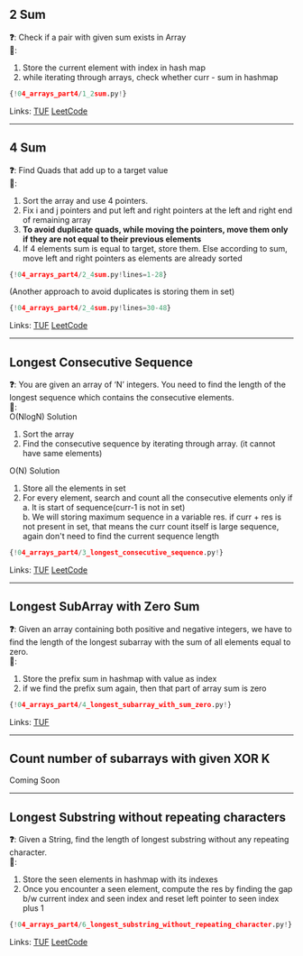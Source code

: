## 2 Sum
**❓**: Check if a pair with given sum exists in Array<br>
**🧠**:<br>
1. Store the current element with index in hash map<br>
2. while iterating through arrays, check whether curr - sum in hashmap<br>


```py
{!04_arrays_part4/1_2sum.py!}
```

Links: [TUF](https://takeuforward.org/data-structure/two-sum-check-if-a-pair-with-given-sum-exists-in-array/) [LeetCode](https://leetcode.com/problems/two-sum/)<br>

---

## 4 Sum
**❓**: Find Quads that add up to a target value<br>
**🧠**:<br>
1. Sort the array and use 4 pointers.<br>
2. Fix i and j pointers and put left and right pointers at the left and right end of remaining array<br>
3. **To avoid duplicate quads, while moving the pointers, move them only if they are not equal to their previous elements**<br>
4. If 4 elements sum is equal to target, store them. Else according to sum, move left and right pointers as elements are already sorted


```py
{!04_arrays_part4/2_4sum.py!lines=1-28}
```

(Another approach to avoid duplicates is storing them in set)
```py
{!04_arrays_part4/2_4sum.py!lines=30-48}
```

Links: [TUF](https://takeuforward.org/data-structure/4-sum-find-quads-that-add-up-to-a-target-value/) [LeetCode](https://leetcode.com/problems/4sum/)<br>


---

## Longest Consecutive Sequence
**❓**: You are given an array of ‘N’ integers. You need to find the length of the longest sequence which contains the consecutive elements.<br>
**🧠**:<br>
O(NlogN) Solution<br>
1. Sort the array<br>
2. Find the consecutive sequence by iterating through array. (it cannot have same elements)<br>

O(N) Solution<br>
1. Store all the elements in set<br>
2. For every element, search and count all the consecutive elements only if<br>
    a. It is start of sequence(curr-1 is not in set)<br>
    b. We will storing maximum sequence in a variable res. if curr + res is not present in set, that means the curr count itself is large sequence, again don't need to find the current sequence length


```py
{!04_arrays_part4/3_longest_consecutive_sequence.py!}
```

Links: [TUF](https://takeuforward.org/data-structure/longest-consecutive-sequence-in-an-array/) [LeetCode](https://leetcode.com/problems/longest-consecutive-sequence/)<br>

---

## Longest SubArray with Zero Sum
**❓**: Given an array containing both positive and negative integers, we have to find the length of the longest subarray with the sum of all elements equal to zero.<br>
**🧠**:<br>
1. Store the prefix sum in hashmap with value as index<br>
2. if we find the prefix sum again, then that part of array sum is zero<br>


```py
{!04_arrays_part4/4_longest_subarray_with_sum_zero.py!}
```

Links: [TUF](https://takeuforward.org/data-structure/length-of-the-longest-subarray-with-zero-sum/)<br>

---

## Count number of subarrays with given XOR K

Coming Soon


---

## Longest Substring without repeating characters 
**❓**: Given a String, find the length of longest substring without any repeating character.<br>
**🧠**:<br>
1. Store the seen elements in hashmap with its indexes<br>
2. Once you encounter a seen element, compute the res by finding the gap b/w current index and seen index and reset left pointer to seen index plus 1<br>


```py
{!04_arrays_part4/6_longest_substring_without_repeating_character.py!}
```

Links: [TUF](https://takeuforward.org/data-structure/length-of-the-longest-subarray-with-zero-sum/) [LeetCode](https://leetcode.com/problems/longest-substring-without-repeating-characters/)<br>

